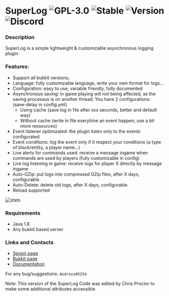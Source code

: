 # SuperLog ![GPL-3.0](http://cdn.andross.fr/badges/license.svg) ![Stable](http://cdn.andross.fr/badges/stable.svg) ![Version](http://cdn.andross.fr/badges/v1.2.svg) ![Discord](http://cdn.andross.fr/badges/discord.svg)

### Description
SuperLog is a simple lightweight & customizable asynchronous logging plugin.

### Features:
* Support all bukkit versions;
* Language: fully customizable language, write your own format for logs...
* Configuration: easy to use, variable friendly, fully documented
* Asynchronous saving: in game playing will not being affected, as the saving processus is on another thread; You have 2 configurations: (save-delay in config.yml)
  * Using cache (save log in file after xxx seconds, better and default way)
  * Without cache (write in file everytime an event happen; use a bit more ressources)
* Event listener optimizated: the plugin listen only to the events configurated
* Event conditions: log the event only if it respect your conditions (a type of block/entity, a player name...)
* Live alerts for commands used: receive a message ingame when commands are used by players (fully customizable in config)
* Live log listening in game: receive logs for player X directly by message ingame
* Auto-GZip: put logs into compressed GZip files, after X days, configurable.
* Auto-Delete: delete old logs, after X days, configurable.
* Reload supported

![stats](https://bstats.org/signatures/bukkit/SuperLog.svg)

### Requirements
* Java 1.8
* Any bukkit based server

### Links and Contacts
* [Spigot page](https://www.spigotmc.org/resources/superlog-async-1-7-1-16.65399/)
* [Bukkit page](https://dev.bukkit.org/projects/superlog-1-7-1-13-async)
* [Documentation](http://superlog.andross.fr/)

For any bug/suggestions: `Andross#5254`

Note: This version of the SuperLog Code was edited by Chris Proctor to make some
additional attributes accessible.
